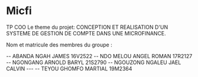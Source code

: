 # Micfi
TP COO
Le theme du projet:
CONCEPTION ET REALISATION D'UN SYSTEME DE GESTION DE COMPTE DANS UNE MICROFINANCE.


Nom et matricule des membres du groupe :

-- ABANDA NGAH JAMES  16V2522
-- NDO MELOU ANGEL ROMAN  17R2127
-- NGONGANG ARNOLD BARYL  21S2790
-- NGOUZONG NGALEU JAEL CALVIN    ---
-- TEYOU GHOMFO MARTIAL  19M2364
